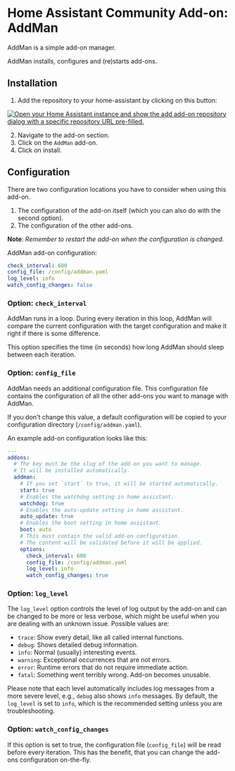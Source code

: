 # Home Assistant Community Add-on: AddMan

AddMan is a simple add-on manager.

AddMan installs, configures and (re)starts add-ons.

## Installation

1. Add the repository to your home-assistant by clicking on this button:

[![Open your Home Assistant instance and show the add add-on repository dialog with a specific repository URL pre-filled.](https://my.home-assistant.io/badges/supervisor_add_addon_repository.svg)](https://my.home-assistant.io/redirect/supervisor_add_addon_repository/?repository_url=https%3A%2F%2Fgithub.com%2Fdadav%2Fhass-addon-addman)

2. Navigate to the add-on section.
3. Click on the `AddMan` add-on.
4. Click on install.

## Configuration

There are two configuration locations you have to consider when using
this add-on.

1. The configuration of the add-on itself
(which you can also do with the second option).
2. The configuration of the other add-ons.

**Note**: _Remember to restart the add-on when the configuration is changed._

AddMan add-on configuration:

```yaml
check_interval: 600
config_file: /config/addman.yaml
log_level: info
watch_config_changes: false
```

### Option: `check_interval`

AddMan runs in a loop. During every iteration in this loop, AddMan will
compare the current configuration with the target configuration and make
it right if there is some difference.

This option specifies the time (in seconds) how long AddMan should sleep
between each iteration.

### Option: `config_file`

AddMan needs an additional configuration file. This configuration file
contains the configuration of all the other add-ons you want to manage
with AddMan.

If you don't change this value, a default configuration will be copied 
to your configuration directory (`/config/addman.yaml`).

An example add-on configuration looks like this:

```yaml
---
addons:
  # The key must be the slug of the add-on you want to manage.
  # It will be installed automatically.
  addman:
    # If you set `start` to true, it will be started automatically.
    start: true
    # Enables the watchdog setting in home assistant.
    watchdog: true
    # Enables the auto-update setting in home assistant.
    auto_update: true
    # Enables the boot setting in home assistant.
    boot: auto
    # This must contain the valid add-on configuration.
    # The content will be validated before it will be applied.
    options:
      check_interval: 600
      config_file: /config/addman.yaml
      log_level: info
      watch_config_changes: true
```

### Option: `log_level`

The `log_level` option controls the level of log output by the add-on and can
be changed to be more or less verbose, which might be useful when you are
dealing with an unknown issue. Possible values are:

- `trace`: Show every detail, like all called internal functions.
- `debug`: Shows detailed debug information.
- `info`: Normal (usually) interesting events.
- `warning`: Exceptional occurrences that are not errors.
- `error`: Runtime errors that do not require immediate action.
- `fatal`: Something went terribly wrong. Add-on becomes unusable.

Please note that each level automatically includes log messages from a
more severe level, e.g., `debug` also shows `info` messages. By default,
the `log_level` is set to `info`, which is the recommended setting unless
you are troubleshooting.

### Option: `watch_config_changes`

If this option is set to true, the configuration file (`config_file`) will
be read before every iteration. This has the benefit, that you can change
the add-ons configuration on-the-fly.
